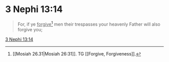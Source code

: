# 3 Nephi 13:14

> For, if ye <u>forgive</u>[^a] men their trespasses your heavenly Father will also forgive you;

[3 Nephi 13:14](https://www.churchofjesuschrist.org/study/scriptures/bofm/3-ne/13?lang=eng&id=p14#p14)


[^a]: [[Mosiah 26.31|Mosiah 26:31]]. TG [[Forgive, Forgiveness]].

